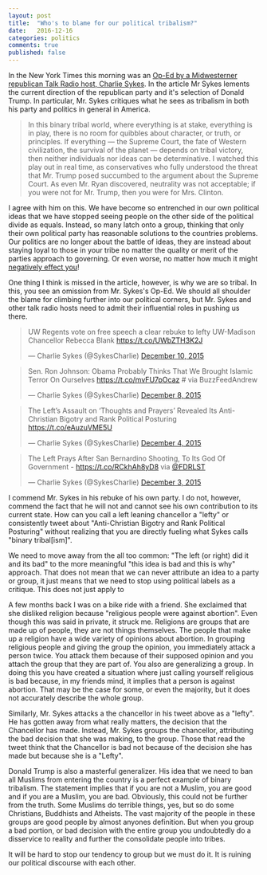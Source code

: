```yaml
---
layout: post
title:  "Who's to blame for our political tribalism?"
date:   2016-12-16
categories: politics
comments: true  
published: false
---
```


In the New York Times this morning was an [Op-Ed by a Midwesterner republican Talk Radio host, Charlie Sykes][nyt]. In the article Mr Sykes lements the current direction of the republican party and it's selection of Donald Trump. In particular, Mr. Sykes critiques what he sees as tribalism in both his party and politics in general in America.  

> In this binary tribal world, where everything is at stake, everything is in play, there is no room for quibbles about character, or truth, or principles. If everything — the Supreme Court, the fate of Western civilization, the survival of the planet — depends on tribal victory, then neither individuals nor ideas can be determinative. I watched this play out in real time, as conservatives who fully understood the threat that Mr. Trump posed succumbed to the argument about the Supreme Court. As even Mr. Ryan discovered, neutrality was not acceptable; if you were not for Mr. Trump, then you were for Mrs. Clinton.

I agree with him on this.  We have become so entrenched in our own political ideas that we have stopped seeing people on the other side of the political divide as equals. Instead, so many latch onto a group, thinking that only their own political party has reasonable solutions to the countries problems.  Our politics are no longer about the battle of ideas, they are instead about staying loyal to those in your tribe no matter the quality or merit of the parties approach to governing. Or even worse, no matter how much it might [negatively effect you][vox1]!

One thing I think is missed in the article, however, is why we are so tribal.  In this, you see an omission from Mr. Sykes's Op-Ed. We should all shoulder the blame for climbing further into our political corners, but Mr. Sykes and other talk radio hosts need to admit their influential roles in pushing us there.

<blockquote class="twitter-tweet" data-lang="en"><p lang="en" dir="ltr">UW Regents vote on free speech a clear rebuke to lefty UW-Madison Chancellor Rebecca Blank <a href="https://t.co/UWbZTH3K2J">https://t.co/UWbZTH3K2J</a></p>&mdash; Charlie Sykes (@SykesCharlie) <a href="https://twitter.com/SykesCharlie/status/674964996976214017">December 10, 2015</a></blockquote>
<script async src="//platform.twitter.com/widgets.js" charset="utf-8"></script>

<blockquote class="twitter-tweet" data-cards="hidden" data-lang="en"><p lang="en" dir="ltr">Sen. Ron Johnson: Obama Probably Thinks That We Brought Islamic Terror On Ourselves <a href="https://t.co/mvFU7pOcaz">https://t.co/mvFU7pOcaz</a> # via BuzzFeedAndrew</p>&mdash; Charlie Sykes (@SykesCharlie) <a href="https://twitter.com/SykesCharlie/status/674044231829340160">December 8, 2015</a></blockquote>
<script async src="//platform.twitter.com/widgets.js" charset="utf-8"></script>

<blockquote class="twitter-tweet" data-lang="en"><p lang="en" dir="ltr">The Left’s Assault on ‘Thoughts and Prayers’ Revealed Its Anti-Christian Bigotry and Rank Political Posturing <a href="https://t.co/eAuzuVME5U">https://t.co/eAuzuVME5U</a></p>&mdash; Charlie Sykes (@SykesCharlie) <a href="https://twitter.com/SykesCharlie/status/672747315757604868">December 4, 2015</a></blockquote>
<script async src="//platform.twitter.com/widgets.js" charset="utf-8"></script>

<blockquote class="twitter-tweet" data-lang="en"><p lang="en" dir="ltr">The Left Prays After San Bernardino Shooting, To Its God Of Government -  <a href="https://t.co/RCkhAh8yD8">https://t.co/RCkhAh8yD8</a> via <a href="https://twitter.com/FDRLST">@FDRLST</a></p>&mdash; Charlie Sykes (@SykesCharlie) <a href="https://twitter.com/SykesCharlie/status/672422781213016064">December 3, 2015</a></blockquote>
<script async src="//platform.twitter.com/widgets.js" charset="utf-8"></script>

I commend Mr. Sykes in his rebuke of his own party.  I do not, however, commend the fact that he will not and cannot see his own contribution to its current state.  How can you call a left leaning chancellor a "lefty" or consistently tweet about "Anti-Christian Bigotry and Rank Political Posturing" without realizing that you are directly fueling what Sykes calls "binary tribal[ism]".  

We need to move away from the all too common: "The left (or right) did it and its bad" to the more meaningful "this idea is bad and this is why" approach. That does not mean that we can never attribute an idea to a party or group, it just means that we need to stop using political labels as a critique. This does not just apply to 

A few months back I was on a bike ride with a friend.  She exclaimed that she disliked religion because "religious people were against abortion".  Even though this was said in private, it struck me.  Religions are groups that are made up of people, they are not things themselves.  The people that make up a religion have a wide variety of opinions about abortion.  In grouping religious people and giving the group the opinion, you immediately attack a person twice. You attack them because of their supposed opinion and you attach the group that they are part of. You also are generalizing a group. In doing this you have created a situation where just calling yourself religious is bad because, in my friends mind, it implies that a person is against abortion. That may be the case for some, or even the majority, but it does not accurately describe the whole group. 

Similarly, Mr. Sykes attacks a the chancellor in his tweet above as a "lefty". He has gotten away from what really matters, the decision that the Chancellor has made. Instead, Mr. Sykes groups the chancellor, attributing the bad decision that she was making, to the group. Those that read the tweet think that the Chancellor is bad not because of the decision she has made but because she is a "Lefty". 

Donald Trump is also a masterful generalizer.  His idea that we need to ban all Muslims from entering the country is a perfect example of binary tribalism. The statement implies that if you are not a Muslim, you are good and if you are a Muslim, you are bad.  Obviously, this could not be further from the truth.  Some Muslims do terrible things, yes, but so do some Christians, Buddhists and Atheists. The vast majority of the people in these groups are good people by almost anyones definition.  But when you group a bad portion, or bad decision with the entire group you undoubtedly do a disservice to reality and further the consolidate people into tribes.   

It will be hard to stop our tendency to group but we must do it.  It is ruining our political discourse with each other.  



[nyt]: http://www.nytimes.com/2016/12/15/opinion/sunday/charlie-sykes-on-where-the-right-went-wrong.html?action=click&pgtype=Homepage&region=CColumn&module=MostEmailed&version=Full&src=me&WT.nav=MostEmailed

[vox1]: http://www.vox.com/policy-and-politics/2016/12/16/13967888/freedom-caucus-regulations

[paul k]: http://www.nytimes.com/2016/11/04/opinion/who-broke-politics.html?rref=collection%2Fcolumn%2Fpaul-krugman&action=click&contentCollection=opinion&region=stream&module=stream_unit&version=latest&contentPlacement=3&pgtype=collection
